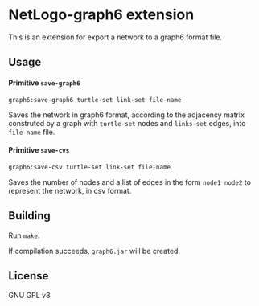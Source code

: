 # NetLogo-graph6 extension

This is an extension for export a network to a graph6 format file.

## Usage

#### Primitive `save-graph6`

`graph6:save-graph6 turtle-set link-set file-name`

Saves the network in graph6 format, according to the adjacency matrix construted by a graph with `turtle-set` nodes and `links-set` edges, into `file-name` file.

#### Primitive `save-cvs`

`graph6:save-csv turtle-set link-set file-name`

Saves the number of nodes and a list of edges in the form `node1 node2` to represent the network, in csv format.

## Building

Run `make`.

If compilation succeeds, `graph6.jar` will be created.

## License

GNU GPL v3
